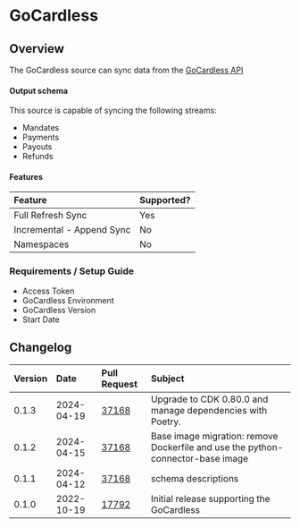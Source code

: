 # GoCardless

## Overview

The GoCardless source can sync data from the [GoCardless API](https://gocardless.com/)

#### Output schema

This source is capable of syncing the following streams:
* Mandates
* Payments
* Payouts
* Refunds


#### Features

| Feature | Supported? |
| :--- | :--- |
| Full Refresh Sync | Yes |
| Incremental - Append Sync | No |
| Namespaces | No |

### Requirements / Setup Guide
* Access Token
* GoCardless Environment
* GoCardless Version
* Start Date


## Changelog

| Version | Date | Pull Request | Subject |
| :--- | :--- | :--- | :--- |
| 0.1.3 | 2024-04-19 | [37168](https://github.com/airbytehq/airbyte/pull/37168) | Upgrade to CDK 0.80.0 and manage dependencies with Poetry. |
| 0.1.2 | 2024-04-15 | [37168](https://github.com/airbytehq/airbyte/pull/37168) | Base image migration: remove Dockerfile and use the python-connector-base image |
| 0.1.1 | 2024-04-12 | [37168](https://github.com/airbytehq/airbyte/pull/37168) | schema descriptions |
| 0.1.0 | 2022-10-19 | [17792](https://github.com/airbytehq/airbyte/pull/17792) | Initial release supporting the GoCardless |
